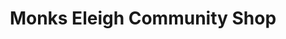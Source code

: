 ---
title: "Monks Eleigh Community Shop"
url: /ipswich/monks-eleigh-community-shop/
shop: convenience
---